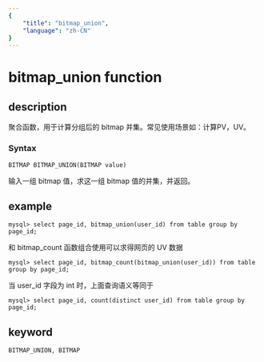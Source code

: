 ```yaml
---
{
    "title": "bitmap_union",
    "language": "zh-CN"
}
---
```


<!-- 
Licensed to the Apache Software Foundation (ASF) under one
or more contributor license agreements.  See the NOTICE file
distributed with this work for additional information
regarding copyright ownership.  The ASF licenses this file
to you under the Apache License, Version 2.0 (the
"License"); you may not use this file except in compliance
with the License.  You may obtain a copy of the License at

  http://www.apache.org/licenses/LICENSE-2.0

Unless required by applicable law or agreed to in writing,
software distributed under the License is distributed on an
"AS IS" BASIS, WITHOUT WARRANTIES OR CONDITIONS OF ANY
KIND, either express or implied.  See the License for the
specific language governing permissions and limitations
under the License.
-->

# bitmap_union function

## description

聚合函数，用于计算分组后的 bitmap 并集。常见使用场景如：计算PV，UV。

### Syntax

`BITMAP BITMAP_UNION(BITMAP value)`

输入一组 bitmap 值，求这一组 bitmap 值的并集，并返回。

## example

```
mysql> select page_id, bitmap_union(user_id) from table group by page_id;
```

和 bitmap_count 函数组合使用可以求得网页的 UV 数据

```
mysql> select page_id, bitmap_count(bitmap_union(user_id)) from table group by page_id;
```

当 user_id 字段为 int 时，上面查询语义等同于

```
mysql> select page_id, count(distinct user_id) from table group by page_id;
```

## keyword

    BITMAP_UNION, BITMAP
